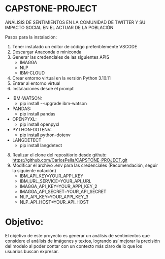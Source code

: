 # CAPSTONE-PROJECT
ANÁLISIS DE SENTIMIENTOS EN LA COMUNIDAD DE TWITTER Y SU IMPACTO SOCIAL EN EL ACTUAR DE LA POBLACIÓN

Pasos para la instalación:
1. Tener instalado un editor de código preferiblemente VSCODE
2. Descargar Anaconda o miniconda
3. Generar las credenciales de las siguientes APIS
	- IMAGGA
	- NLP
	- IBM-CLOUD
5. Crear entorno virtual en la versión Python 3.10.11
6. Entrar al entorno virtual
7. Instalaciones desde el prompt
  - IBM-WATSON: 
	- pip install --upgrade ibm-watson 
  - PANDAS: 
	- pip install pandas 
  - OPENPYXL: 
	- pip install openpyxl
  - PYTHON-DOTENV: 
	- pip install python-dotenv 
  - LANGDETECT
	- pip install langdetect
8. Realizar el clone del repositiorio desde github: https://github.com/CarlosPella/CAPSTONE-PROJECT.git
9. Modificar el archivo .env para las credenciales
	(Recomendación, seguir la siguiente notación)
	- IBM_API_KEY=YOUR_APPI_KEY 
	- IBM_URL_SERVICE=YOUR_API_URL
	- IMAGGA_API_KEY=YOUR_APPI_KEY_2 
	- IMAGGA_API_SECRET=YOUR_API_SECRET
	- NLP_API_KEY=YOUR_APPI_KEY_3
	- NLP_API_HOST=YOUR_API_HOST

# Objetivo: 
El objetivo de este proyecto es generar un análisis de sentimientos que considere el análisis de imágenes y textos, logrando así mejorar la precisión del modelo al poder contar con un contexto más claro de lo que los usuarios buscan expresar. 

